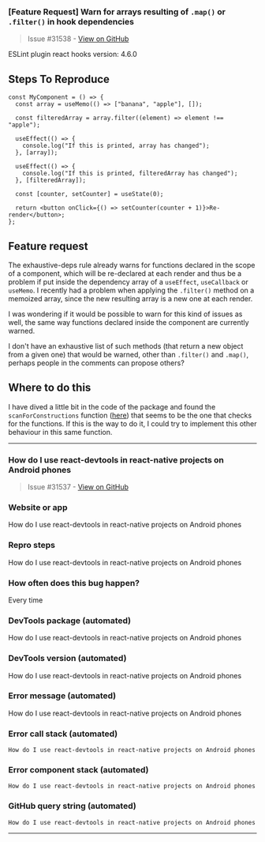 ### [Feature Request] Warn for arrays resulting of `.map()` or `.filter()` in hook dependencies

> Issue #31538 - [View on GitHub](https://github.com/facebook/react/issues/31538)

ESLint plugin react hooks version: 4.6.0

## Steps To Reproduce

```tsx
const MyComponent = () => {
  const array = useMemo(() => ["banana", "apple"], []);

  const filteredArray = array.filter((element) => element !== "apple");

  useEffect(() => {
    console.log("If this is printed, array has changed");
  }, [array]);

  useEffect(() => {
    console.log("If this is printed, filteredArray has changed");
  }, [filteredArray]);

  const [counter, setCounter] = useState(0);

  return <button onClick={() => setCounter(counter + 1)}>Re-render</button>;
};
```

## Feature request
The exhaustive-deps rule already warns for functions declared in the scope of a component, which will be re-declared at each render and thus be a problem if put inside the dependency array of a `useEffect`, `useCallback` or `useMemo`. I recently had a problem when applying the `.filter()` method on a memoized array, since the new resulting array is a new one at each render.

I was wondering if it would be possible to warn for this kind of issues as well, the same way functions declared inside the component are currently warned.

I don't have an exhaustive list of such methods (that return a new object from a given one) that would be warned, other than `.filter()` and `.map()`, perhaps people in the comments can propose others?

## Where to do this
I have dived a little bit in the code of the package and found the `scanForConstructions` function ([here](https://github.com/facebook/react/blob/380f5d675d2269f090d15c3f92e10de66e12516c/packages/eslint-plugin-react-hooks/src/ExhaustiveDeps.js#L1584)) that seems to be the one that checks for the functions. If this is the way to do it, I could try to implement this other behaviour in this same function.


---

### How do I use react-devtools in react-native projects on Android phones

> Issue #31537 - [View on GitHub](https://github.com/facebook/react/issues/31537)

### Website or app

How do I use react-devtools in react-native projects on Android phones

### Repro steps

How do I use react-devtools in react-native projects on Android phones

### How often does this bug happen?

Every time

### DevTools package (automated)

How do I use react-devtools in react-native projects on Android phones

### DevTools version (automated)

How do I use react-devtools in react-native projects on Android phones

### Error message (automated)

How do I use react-devtools in react-native projects on Android phones

### Error call stack (automated)

```text
How do I use react-devtools in react-native projects on Android phones
```


### Error component stack (automated)

```text
How do I use react-devtools in react-native projects on Android phones
```


### GitHub query string (automated)

```text
How do I use react-devtools in react-native projects on Android phones
```


---

